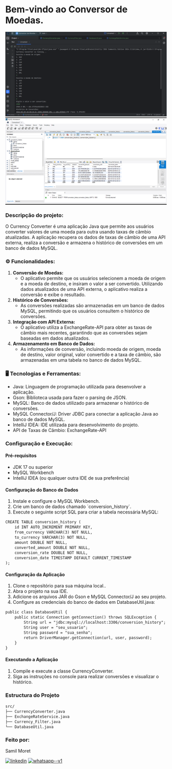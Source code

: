 <h1> Bem-vindo ao Conversor de Moedas.</h1>

<div alaing = center>
<img src=https://github.com/SamilMoret/conversor_de_moedas/blob/main/out/production/img_conversor.png?raw=true> 
</div>

 <hr style="width: 100%; height: 2px; margin: 0;">

<div alaing = center>
<img src=https://github.com/SamilMoret/conversor_de_moedas/blob/main/out/production/img_banco_de_dados.png?raw=true> 
</div>

 <hr style="width: 100%; height: 2px; margin: 0;">

### Descripção do projeto:

<p>O Currency Converter é uma aplicação Java que permite aos usuários converter valores de uma moeda para outra usando taxas de câmbio atualizadas. A aplicação recupera os dados de taxas de câmbio de uma API externa, realiza a conversão e armazena o histórico de conversões em um banco de dados MySQL. </p>


### ⚙️ Funcionalidades:

<ol>
    <li>
        <strong>Conversão de Moedas:</strong>
        <ul>
            <li>O aplicativo permite que os usuários selecionem a moeda de origem e a moeda de destino, e insiram o valor a ser convertido. Utilizando dados atualizados de uma API externa, o aplicativo realiza a conversão e exibe o resultado.</li>
        </ul>
    </li>
    <li>
        <strong>Histórico de Conversões:</strong>
        <ul>
            <li>As conversões realizadas são armazenadas em um banco de dados MySQL, permitindo que os usuários consultem o histórico de conversões.</li>
        </ul>
    </li>
    <li>
        <strong>Integração com API Externa:</strong>
        <ul>
            <li>O aplicativo utiliza a ExchangeRate-API para obter as taxas de câmbio mais recentes, garantindo que as conversões sejam baseadas em dados atualizados.</li>
        </ul>
    </li>
    <li>
        <strong>Armazenamento em Banco de Dados:</strong>
        <ul>
            <li>As informações de conversão, incluindo moeda de origem, moeda de destino, valor original, valor convertido e a taxa de câmbio, são armazenadas em uma tabela no banco de dados MySQL.</li>
        </ul>
    </li>
</ol>

### 🖥️ Tecnologias e Ferramentas: 

<ul>
  <li>Java: Linguagem de programação utilizada para desenvolver a aplicação.</li>
  <li>Gson: Biblioteca usada para fazer o parsing de JSON.</li>
  <li>MySQL: Banco de dados utilizado para armazenar o histórico de conversões.</li>
  <li>MySQL Connector/J: Driver JDBC para conectar a aplicação Java ao banco de dados MySQL.</li>
  <li>IntelliJ IDEA: IDE utilizada para desenvolvimento do projeto.</li>
  <li>API de Taxas de Câmbio: ExchangeRate-API</li>
</ul>

### Configuração e Execução:

<h4>Pré-requisitos</h4>
<ul>
  <li>JDK 17 ou superior</li>
  </li>
  <li>MySQL Workbench</li>
  <li>IntelliJ IDEA (ou qualquer outra IDE de sua preferência)</li>
</ul>


<h4>Configuração do Banco de Dados</h4>

<ol>
  <li>Instale e configure o MySQL Workbench.</li>
  <li>Crie um banco de dados chamado `conversion_history`.</li>
  <li>Execute o seguinte script SQL para criar a tabela necessária MySQL:</li>
</ol>

```
CREATE TABLE conversion_history (
    id INT AUTO_INCREMENT PRIMARY KEY,
    from_currency VARCHAR(3) NOT NULL,
    to_currency VARCHAR(3) NOT NULL,
    amount DOUBLE NOT NULL,
    converted_amount DOUBLE NOT NULL,
    conversion_rate DOUBLE NOT NULL,
    conversion_date TIMESTAMP DEFAULT CURRENT_TIMESTAMP
);
```

<h4>Configuração da Aplicação</h4>

<ol>
  <li>Clone o repositório para sua máquina local..</li>
  <li>Abra o projeto na sua IDE.</li>
  <li>Adicione os arquivos JAR do Gson e MySQL Connector/J ao seu projeto.</li>
  <li>Configure as credenciais do banco de dados em DatabaseUtil.java:</li>
</ol>

```
public class DatabaseUtil {
    public static Connection getConnection() throws SQLException {
        String url = "jdbc:mysql://localhost:3306/conversion_history";
        String user = "seu_usuario";
        String password = "sua_senha";
        return DriverManager.getConnection(url, user, password);
    }
}
```

<h4>Executando a Aplicação</h4>

<ol>
  <li>Compile e execute a classe CurrencyConverter.</li>
  <li>Siga as instruções no console para realizar conversões e visualizar o histórico.</li>
</ol>


### Estructura do Projeto

```
src/
├── CurrencyConverter.java
├── ExchangeRateService.java
├── Currency_Filter.java
└── DatabaseUtil.java
```

<h3>Feito por:</h3>
<p>Samil Moret</p>
<a href="https://www.linkedin.com/in/samilmoret/"><img width="48" height="48" src="https://img.icons8.com/color/48/linkedin.png" alt="linkedin"/></a>
<a href="https://linkwhats.app/f27e11"><img width="48" height="48" src="https://img.icons8.com/color/48/whatsapp--v1.png" alt="whatsapp--v1"/></a>
